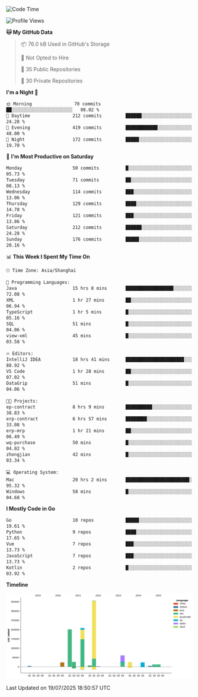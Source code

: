 <!--START_SECTION:waka-->
![Code Time](http://img.shields.io/badge/Code%20Time-4%2C290%20hrs%2037%20mins-blue)

![Profile Views](http://img.shields.io/badge/Profile%20Views-0-blue)

**🐱 My GitHub Data** 

> 📦 76.0 kB Used in GitHub's Storage 
 > 
> 🚫 Not Opted to Hire
 > 
> 📜 35 Public Repositories 
 > 
> 🔑 30 Private Repositories 
 > 
**I'm a Night 🦉** 

```text
🌞 Morning                70 commits          ██░░░░░░░░░░░░░░░░░░░░░░░   08.02 % 
🌆 Daytime                212 commits         ██████░░░░░░░░░░░░░░░░░░░   24.28 % 
🌃 Evening                419 commits         ████████████░░░░░░░░░░░░░   48.00 % 
🌙 Night                  172 commits         █████░░░░░░░░░░░░░░░░░░░░   19.70 % 
```
📅 **I'm Most Productive on Saturday** 

```text
Monday                   50 commits          █░░░░░░░░░░░░░░░░░░░░░░░░   05.73 % 
Tuesday                  71 commits          ██░░░░░░░░░░░░░░░░░░░░░░░   08.13 % 
Wednesday                114 commits         ███░░░░░░░░░░░░░░░░░░░░░░   13.06 % 
Thursday                 129 commits         ████░░░░░░░░░░░░░░░░░░░░░   14.78 % 
Friday                   121 commits         ███░░░░░░░░░░░░░░░░░░░░░░   13.86 % 
Saturday                 212 commits         ██████░░░░░░░░░░░░░░░░░░░   24.28 % 
Sunday                   176 commits         █████░░░░░░░░░░░░░░░░░░░░   20.16 % 
```


📊 **This Week I Spent My Time On** 

```text
🕑︎ Time Zone: Asia/Shanghai

💬 Programming Languages: 
Java                     15 hrs 8 mins       ██████████████████░░░░░░░   72.08 % 
XML                      1 hr 27 mins        ██░░░░░░░░░░░░░░░░░░░░░░░   06.94 % 
TypeScript               1 hr 5 mins         █░░░░░░░░░░░░░░░░░░░░░░░░   05.16 % 
SQL                      51 mins             █░░░░░░░░░░░░░░░░░░░░░░░░   04.06 % 
view-xml                 45 mins             █░░░░░░░░░░░░░░░░░░░░░░░░   03.58 % 

🔥 Editors: 
IntelliJ IDEA            18 hrs 41 mins      ██████████████████████░░░   88.92 % 
VS Code                  1 hr 28 mins        ██░░░░░░░░░░░░░░░░░░░░░░░   07.02 % 
DataGrip                 51 mins             █░░░░░░░░░░░░░░░░░░░░░░░░   04.06 % 

🐱‍💻 Projects: 
ep-contract              8 hrs 9 mins        ██████████░░░░░░░░░░░░░░░   38.83 % 
erp-contract             6 hrs 57 mins       ████████░░░░░░░░░░░░░░░░░   33.08 % 
erp-mrp                  1 hr 21 mins        ██░░░░░░░░░░░░░░░░░░░░░░░   06.49 % 
wq-purchase              50 mins             █░░░░░░░░░░░░░░░░░░░░░░░░   04.02 % 
zhongjian                42 mins             █░░░░░░░░░░░░░░░░░░░░░░░░   03.34 % 

💻 Operating System: 
Mac                      20 hrs 2 mins       ████████████████████████░   95.32 % 
Windows                  58 mins             █░░░░░░░░░░░░░░░░░░░░░░░░   04.68 % 
```

**I Mostly Code in Go** 

```text
Go                       10 repos            █████░░░░░░░░░░░░░░░░░░░░   19.61 % 
Python                   9 repos             ████░░░░░░░░░░░░░░░░░░░░░   17.65 % 
Vue                      7 repos             ███░░░░░░░░░░░░░░░░░░░░░░   13.73 % 
JavaScript               7 repos             ███░░░░░░░░░░░░░░░░░░░░░░   13.73 % 
Kotlin                   2 repos             █░░░░░░░░░░░░░░░░░░░░░░░░   03.92 % 
```



**Timeline**

![Lines of Code chart](https://raw.githubusercontent.com/youtiaoguagua/youtiaoguagua/master/assets/bar_graph.png)


 Last Updated on 19/07/2025 18:50:57 UTC
<!--END_SECTION:waka-->